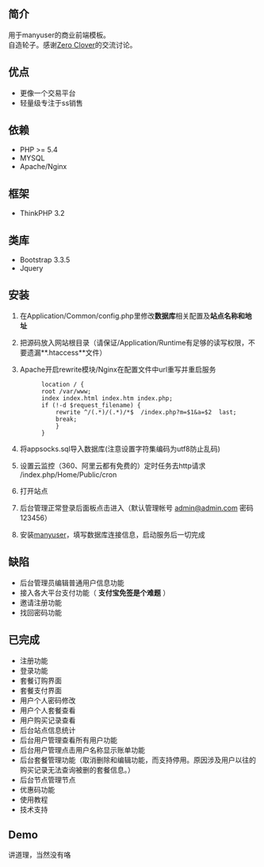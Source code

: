 
## 简介

用于manyuser的商业前端模板。  
自造轮子。感谢[Zero Clover](mailto:hmsxcxy@vip.qq.com)的交流讨论。

## 优点

* 更像一个交易平台
* 轻量级专注于ss销售

## 依赖

* PHP >= 5.4
* MYSQL
* Apache/Nginx

## 框架

* ThinkPHP 3.2

## 类库
* Bootstrap 3.3.5
* Jquery

## 安装

1. 在Application/Common/config.php里修改**数据库**相关配置及**站点名称和地址**
2. 把源码放入网站根目录（请保证/Application/Runtime有足够的读写权限，不要遗漏**.htaccess**文件）
3. Apache开启rewrite模块/Nginx在配置文件中url重写并重启服务

      ```
            location / {
            root /var/www;
            index index.html index.htm index.php;
            if (!-d $request_filename) {
                rewrite ^/(.*)/(.*)/*$  /index.php?m=$1&a=$2  last;
                break;
                }
            }
      ```


4. 将appsocks.sql导入数据库(注意设置字符集编码为utf8防止乱码)
5. 设置云监控（360、阿里云都有免费的）定时任务去http请求 /index.php/Home/Public/cron
5. 打开站点
6. 后台管理正常登录后面板点击进入（默认管理帐号 admin@admin.com 密码 123456）
7. 安装[manyuser](https://github.com/mengskysama/shadowsocks/tree/manyuser)，填写数据库连接信息，启动服务后一切完成

## 缺陷

* 后台管理员编辑普通用户信息功能
* 接入各大平台支付功能（ **支付宝免签是个难题** ）
* 邀请注册功能
* 找回密码功能


## 已完成

* 注册功能
* 登录功能
* 套餐订购界面
* 套餐支付界面
* 用户个人密码修改
* 用户个人套餐查看
* 用户购买记录查看
* 后台站点信息统计
* 后台用户管理查看所有用户功能
* 后台用户管理点击用户名称显示账单功能
* 后台套餐管理功能（取消删除和编辑功能，而支持停用。原因涉及用户以往的购买记录无法查询被删的套餐信息。）
* 后台节点管理节点
* 优惠码功能
* 使用教程
* 技术支持

## Demo

讲道理，当然没有咯
